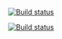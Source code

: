 [![Build status](https://build.appcenter.ms/v0.1/apps/fd0c9a3d-6783-4fde-902c-601b5cf959f4/branches/dev/badge)](https://appcenter.ms)

[![Build status](https://build.appcenter.ms/v0.1/apps/5c4359e0-57fb-465e-8f8b-a8bc28255534/branches/dev/badge)](https://appcenter.ms)
